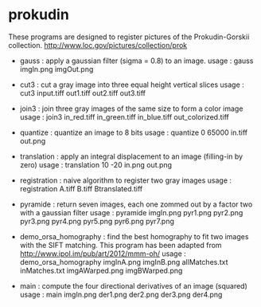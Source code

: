 prokudin
========
These programs are designed to register pictures of the Prokudin-Gorskii collection.
http://www.loc.gov/pictures/collection/prok

* gauss : apply a gaussian filter (sigma = 0.8) to an image.
   usage : gauss imgIn.png imgOut.png
   
* cut3 : cut a gray image into three equal height vertical slices
   usage : cut3 input.tiff out1.tiff out2.tiff out3.tiff


* join3 : join three gray images of the same size to form a color image
   usage : join3 in_red.tiff in_green.tiff in_blue.tiff out_colorized.tiff


* quantize : quantize an image to 8 bits
   usage : quantize 0 65000 in.tiff out.png


* translation : apply an integral displacement to an image (filling-in by zero)
   usage : translation 10 -20 in.png out.png


* registration : naive algorithm to register two gray images
   usage : registration A.tiff B.tiff Btranslated.tiff
   
* pyramide : return seven images, each one zommed out by a factor two with a gaussian filter
   usage : pyramide imgIn.png pyr1.png pyr2.png pyr3.png pyr4.png pyr5.png pyr6.png pyr7.png
   
* demo_orsa_homography : find the best homography to fit two images with the SIFT matching.
  This program has been adapted from http://www.ipol.im/pub/art/2012/mmm-oh/
   usage : demo_orsa_homography imgInA.png imgInB.png allMatches.txt inMatches.txt imgAWarped.png imgBWarped.png
   
* main : compute the four directional derivatives of an image (squared)
   usage : main imgIn.png der1.png der2.png der3.png der4.png




